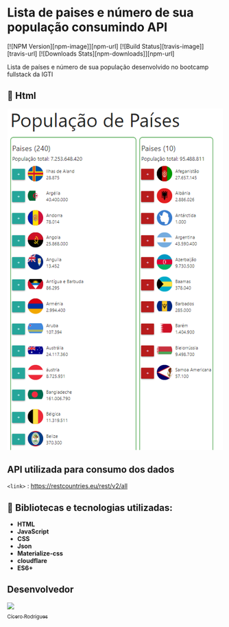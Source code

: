 # Lista de paises e número de sua população consumindo API
[![NPM Version][npm-image]][npm-url]
[![Build Status][travis-image]][travis-url]
[![Downloads Stats][npm-downloads]][npm-url]


Lista de países e número de sua população desenvolvido no bootcamp fullstack da IGTI

## 🎯 Html 
<p align="center">
  <img src="https://github.com/cicerorod/igti-fullstack-mod1-populacao-de-pais/blob/master/img/tela.PNG">
</p>

## API utilizada para consumo dos dados 

<!-- [Links](https://randomuser.me/api/?seed=javascript&results=100&nat=BR&noinfo)-->

`<link>` : <https://restcountries.eu/rest/v2/all>

<!--
[![img.png](https://i.postimg.cc/3w8LgM61/img.png)](https://postimg.cc/qNFXTFp6)
[![Tutorial-MEAN.png](https://i.postimg.cc/9MgHHfS3/Tutorial-MEAN.png)](https://postimg.cc/WFZHMsTS)-->

## :hammer: Bibliotecas e tecnologias utilizadas:    

- **HTML**
- **JavaScript**
- **CSS**
- **Json**
- **Materialize-css**
- **cloudflare**
- **ES6+**

## Desenvolvedor

[<img src="https://avatars.githubusercontent.com/cicerorod" width=115><br><sub>Cícero Rodrigues</sub>](https://github.com/cicerorod)
